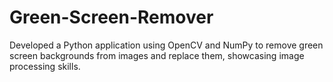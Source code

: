 # Green-Screen-Remover
Developed a Python application using OpenCV and NumPy to remove green screen backgrounds from images and  replace 
them, showcasing image processing skills.
